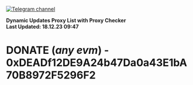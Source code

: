 [![Telegram channel](https://img.shields.io/endpoint?url=https://runkit.io/damiankrawczyk/telegram-badge/branches/master?url=https://t.me/n4z4v0d)](https://t.me/n4z4v0d) 

**Dynamic Updates Proxy List with Proxy Checker**  
**Last Updated: 18.12.23 09:47**

# DONATE (_any evm_) - 0xDEADf12DE9A24b47Da0a43E1bA70B8972F5296F2
